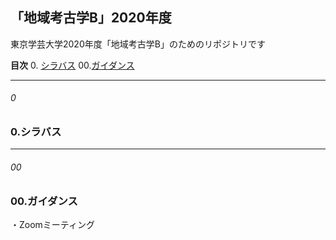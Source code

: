 ## 「地域考古学B」2020年度
東京学芸大学2020年度「地域考古学B」のためのリポジトリです

**目次**
0. [シラバス](#0)
00.[ガイダンス](#00)
***
###### 0
### 0.シラバス

***
###### 00
### 00.ガイダンス
・Zoomミーティング
